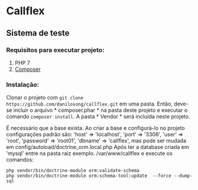 # Callflex
## Sistema de teste


### Requisitos para executar projeto:
1. PHP 7
2. [Composer](https://getcomposer.org/)

### Instalação:
Clonar o projeto com `git clone https://github.com/danilosong/callflex.git` em uma pasta.
Então, deve-se incluir o arquivo * composer.phar * na pasta deste projeto e executar
o comando `composer install`. A pasta * Vendor * será incluída neste projeto.

É necessário que a base exista. Ao criar a base e configurá-lo no projeto
configurações padrão são:
'host'     => 'localhost',
'port'     => '3306',
'user'     => 'root',
'password' => 'root01',
'dbname'   => 'callflex',
mas pode ser mudada em config/autoload/doctrine_orm.local.php
Após ter a database criada em 'mysql' entre na pasta raiz exemplo. /var/www/callflex e
execute os comandos:
```
php vendor/bin/doctrine-module orm:validate-schema
php vendor/bin/doctrine-module orm:schema-tool:update  --force --dump-sql
```